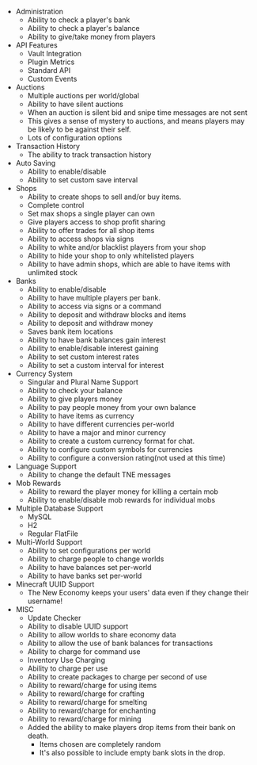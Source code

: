 - Administration
  - Ability to check a player's bank
  - Ability to check a player's balance
  - Ability to give/take money from players
- API Features
  - Vault Integration
  - Plugin Metrics
  - Standard API
  - Custom Events
- Auctions
  - Multiple auctions per world/global
  - Ability to have silent auctions
  - When an auction is silent bid and snipe time messages are not sent
  - This gives a sense of mystery to auctions, and means players may be likely to be against their self.
  - Lots of configuration options
- Transaction History
  - The ability to track transaction history
- Auto Saving
  - Ability to enable/disable
  - Ability to set custom save interval
- Shops
  - Ability to create shops to sell and/or buy items.
  - Complete control
  - Set max shops a single player can own
  - Give players access to shop profit sharing
  - Ability to offer trades for all shop items
  - Ability to access shops via signs
  - Ability to white and/or blacklist players from your shop
  - Ability to hide your shop to only whitelisted players
  - Ability to have admin shops, which are able to have items with unlimited stock
- Banks
  - Ability to enable/disable
  - Ability to have multiple players per bank.
  - Ability to access via signs or a command
  - Ability to deposit and withdraw blocks and items
  - Ability to deposit and withdraw money
  - Saves bank item locations
  - Ability to have bank balances gain interest
  - Ability to enable/disable interest gaining
  - Ability to set custom interest rates
  - Ability to set a custom interval for interest
- Currency System
  - Singular and Plural Name Support
  - Ability to check your balance
  - Ability to give players money
  - Ability to pay people money from your own balance
  - Ability to have items as currency
  - Ability to have different currencies per-world
  - Ability to have a major and minor currency
  - Ability to create a custom currency format for chat.
  - Ability to configure custom symbols for currencies
  - Ability to configure a conversion rating(not used at this time)
- Language Support
  - Ability to change the default TNE messages
- Mob Rewards
  - Ability to reward the player money for killing a certain mob
  - Ability to enable/disable mob rewards for individual mobs
- Multiple Database Support
  - MySQL
  - H2
  - Regular FlatFile
- Multi-World Support
  - Ability to set configurations per world
  - Ability to charge people to change worlds
  - Ability to have balances set per-world
  - Ability to have banks set per-world
- Minecraft UUID Support
  - The New Economy keeps your users' data even if they change their username!
- MISC
  - Update Checker
  - Ability to disable UUID support
  - Ability to allow worlds to share economy data
  - Ability to allow the use of bank balances for transactions
  - Ability to charge for command use
  - Inventory Use Charging
  - Ability to charge per use
  - Ability to create packages to charge per second of use
  - Ability to reward/charge for using items
  - Ability to reward/charge for crafting
  - Ability to reward/charge for smelting
  - Ability to reward/charge for enchanting
  - Ability to reward/charge for mining
  - Added the ability to make players drop items from their bank on death.
    - Items chosen are completely random
    - It's also possible to include empty bank slots in the drop.